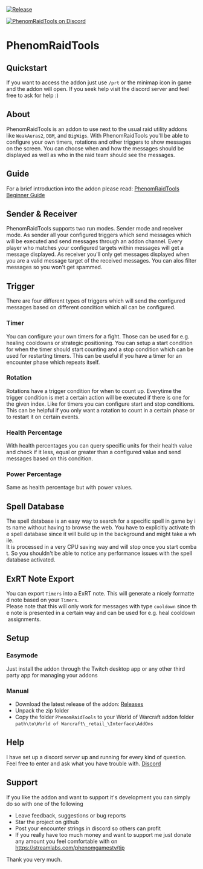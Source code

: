 [![Release](https://github.com/PhenomDevel/PhenomRaidTools/actions/workflows/blank.yml/badge.svg)](https://github.com/PhenomDevel/PhenomRaidTools/actions/workflows/blank.yml)

[![PhenomRaidTools on Discord](https://img.shields.io/badge/discord-PhenomRaidTools-738bd7.svg)](https://discord.gg/GAYDjBF)
# PhenomRaidTools

## Quickstart
If you want to access the addon just use `/prt` or the minimap icon in game and the addon will open. If you seek help visit the discord server and feel free to ask for help :)

## About
PhenomRaidTools is an addon to use next to the usual raid utility addons like `WeakAuras2`, `DBM`, and `BigWigs`. With PhenomRaidTools you'll be able to configure your own timers, rotations and other triggers to show messages on the screen. You can choose when and how the messages should be displayed as well as who in the raid team should see the messages.

## Guide
For a brief introduction into the addon please read: [PhenomRaidTools Beginner Guide](https://github.com/PhenomDevel/PhenomRaidTools/blob/master/doc/PhenomRaidTools_Beginner_Guide.pdf)

## Sender & Receiver
PhenomRaidTools supports two run modes. Sender mode and receiver mode. As sender all your configured triggers which send messages which will be executed and send messages through an addon channel. Every player who matches your configured targets within messages will get a message displayed.
As receiver you'll only get messages displayed when you are a valid message target of the received messages. You can alos filter messages so you won't get spammed.

## Trigger
There are four different types of triggers which will send the configured messages based on different condition which all can be configured.

### Timer
You can configure your own timers for a fight. Those can be used for e.g. healing cooldowns or strategic positioning.
You can setup a start condition for when the timer should start counting and a stop condition which can be used for restarting timers. This can be useful if you have a timer for an encounter phase which repeats itself.

### Rotation
Rotations have a trigger condition for when to count up. Everytime the trigger condition is met a certain action will be executed if there is one for the given index.
Like for timers you can configure start and stop conditions. This can be helpful if you only want a rotation to count in a certain phase or to restart it on certain events.

### Health Percentage
With health percentages you can query specific units for their health value and check if it less, equal or greater than a configured value and send messages based on this condition.

### Power Percentage
Same as health percentage but with power values.

## Spell Database
The spell database is an easy way to search for a specific spell in game by its name without having to browse the web. You have to explicitly activate the spell database since it will build up in the background and might take a while.
It is processed in a very CPU saving way and will stop once you start combat. So you shouldn't be able to notice any performance issues with the spell database activated.

## ExRT Note Export
You can export `Timers` into a ExRT note. This will generate a nicely formatted note based on your `Timers`.
Please note that this will only work for messages with type `cooldown` since the note is presented in a certain way and can be used for e.g. heal cooldown assignments.

## Setup

### Easymode
Just install the addon through the Twitch desktop app or any other third party app for managing your addons

### Manual
- Download the latest release of the addon: [Releases](https://github.com/PhenomDevel/PhenomRaidTools/releases)
- Unpack the zip folder
- Copy the folder `PhenomRaidTools` to your World of Warcraft addon folder `path\to\World of Warcraft\_retail_\Interface\AddOns`

## Help
I have set up a discord server up and running for every kind of question. Feel free to enter and ask what you have trouble with. [Discord](https://discord.gg/GAYDjBF)

## Support
If you like the addon and want to support it's development you can simply do so with one of the following

- Leave feedback, suggestions or bug reports
- Star the project on github
- Post your encounter strings in discord so others can profit
- If you really have too much money and want to support me just donate any amount you feel comfortable with on https://streamlabs.com/phenomgamestv/tip

Thank you very much.